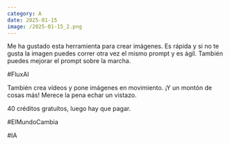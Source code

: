 ```yaml
--- 
category: A 
date: 2025-01-15 
image: /2025-01-15_2.png 
--- 
```


Me ha gustado esta herramienta para crear imágenes. Es rápida y si no te gusta la imagen puedes correr otra vez el mismo prompt y es ágil. También puedes mejorar el prompt sobre la marcha. 

#FluxAI

También crea vídeos y pone imágenes en movimiento. ¡Y un montón de cosas más! Merece la pena echar un vistazo. 

40 créditos gratuitos, luego hay que pagar.

#ElMundoCambia

#IA